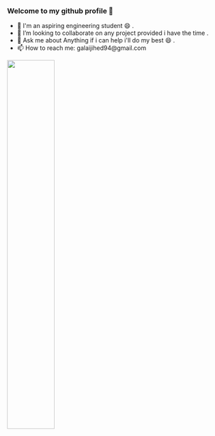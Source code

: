 ### Welcome to my github profile 👋
<ul>
<li>🔭 I'm an aspiring engineering student  😄 .</li>
<li>👯 I’m looking to collaborate on any project provided i have the time .</li>
<li>💬 Ask me about Anything if i can help i'll do my best 😄 .</li>
<li>📫 How to reach me: galaijihed94@gmail.com</li>
</ul>

 <img align="left" width="47%" src="https://github-readme-stats.vercel.app/api?username=galaijihed&show_icons=true&theme=radical"/>

